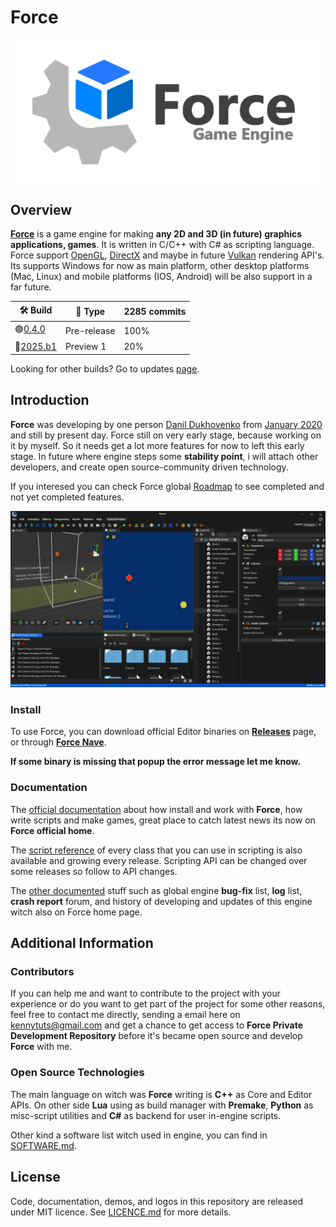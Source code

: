 # Force

![image](.github/ForceHome.png)

## Overview

[**Force**](https://danil-dukhovenko.gitbook.io/force) is a game engine for making **any 2D and 3D (in future) graphics applications, games**. It is written in C/C++ with C# as scripting language. Force support [OpenGL](https://www.khronos.org/opengl/), [DirectX](https://en.wikipedia.org/wiki/DirectX) and maybe in future
[Vulkan](https://www.khronos.org/vulkan/) rendering API's. Its supports Windows for now as main platform, other desktop platforms (Mac, Linux) and mobile platforms (IOS, Android) will be also support in a far future. 

| 🛠️ **Build** | 📑 **Type** | 2285 commits|
|------|------|------|
| 🟢[0.4.0](https://danil-dukhovenko.gitbook.io/force/other/updates/force-0.4.0)| Pre-release | 100% |
🔴[2025.b1](https://danil-dukhovenko.gitbook.io/force/other/updates/force-2025.b1.dbg-preview-1)| Preview 1 |   20% |

Looking for other builds? Go to updates [page](https://danil-dukhovenko.gitbook.io/force/other/updates). 

## Introduction

**Force** was developing by one person [Danil Dukhovenko](https://github.com/KennyProgrammer) from [January 2020](https://danil-dukhovenko.gitbook.io/force/other/insider) and still by present day. Force still on very early stage, because working on it by myself. So it needs get a lot more features for now to left this early stage. In future where engine steps some **stability point**, i will attach other developers, and create open source-community driven technology. 

If you interesed you can check Force global [Roadmap](.github/Force-RoadMap.md) to see completed and not yet completed features.

![image](.github/323007544-605798bb-cf59-4a6a-a973-ab5bd87c71e0.png) 

### Install

To use Force, you can download official Editor binaries on [**Releases**](https://github.com/KennyProgrammer/Force/releases) page, or through [**Force Nave**](https://github.com/KennyProgrammer/Force-Nave). 

**If some binary is missing that popup the error message let me know.**

### Documentation
The [official documentation](https://danil-dukhovenko.gitbook.io/force/) about how install and work with **Force**, how write scripts and make games, great place to catch latest news its now on **Force official home**.

The [script reference](https://danil-dukhovenko.gitbook.io/force/force-scripting-api) of every class that you can use in scripting is also available and growing every release. Scripting API can be changed over some releases so follow to API changes. 

The [other documented](https://danil-dukhovenko.gitbook.io/force/other) stuff such as global engine **bug-fix** list, **log** list, **crash report** forum, and history of developing and updates of this engine witch also on Force home page. 

## Additional Information

### Contributors

If you can help me and want to contribute to the project with your experience or do you want to get part of the project for some other
reasons, feel free to contact me directly, sending a email here on kennytuts@gmail.com and get a chance to get access to **Force Private Development Repository** before it's became open source and develop **Force** with me.

### Open Source Technologies

The main language on witch was **Force** writing is **C++** as Core and Editor APIs. On other side **Lua** using as build manager with **Premake**, **Python** as misc-script utilities and **C#** as backend for user in-engine scripts. 

Other kind a software list witch used in engine, you can find in [SOFTWARE.md](https://github.com/KennyProgrammer/Force/blob/main/SOFTWARE.md). 

## License

Code, documentation, demos, and logos in this repository are released under MIT licence. See [LICENCE.md](https://github.com/KennyProgrammer/Force/blob/main/LICENSE) for more details. 

